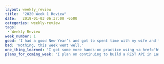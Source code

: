 ```yaml
---
layout: weekly_review
title:  "2020 Week 1 Review"
date:   2019-01-03 06:37:00 -0500
categories: weekly-review
tags:
 - Weekly Review
week_number: 1
good: 'I had a good New Year’s and got to spent time with my wife and family. We all went to <a href="https://en.m.wikipedia.org/wiki/National_Harbor,_Maryland" target="_blank">National Harbor</a>, which is located in Maryland close to Washington, DC.'
bad: 'Nothing, this week went well.'
one_thing_learned: 'I got some more hands-on practice using <a href="https://en.m.wikipedia.org/wiki/Laravel" target="_blank">Laravel</a> and <a href="https://en.m.wikipedia.org/wiki/OAuth" target="_blank">OAuth 2.0</a>.'
plans_for_coming_week: 'I plan on continuing to build a REST API in Laravel.'
---
```

